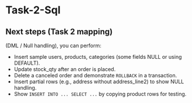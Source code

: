 # Task-2-Sql

## Next steps (Task 2 mapping)

(DML / Null handling), you can perform:
- Insert sample users, products, categories (some fields NULL or using DEFAULT).
- Update stock_qty after an order is placed.
- Delete a canceled order and demonstrate `ROLLBACK` in a transaction.
- Insert partial rows (e.g., address without address_line2) to show NULL handling.
- Show `INSERT INTO ... SELECT ...` by copying product rows for testing.


